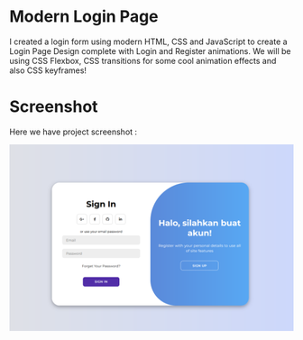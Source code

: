 # Modern Login Page
I created a login form using modern HTML, CSS and JavaScript to create a Login Page Design complete with Login and Register animations. We will be using CSS Flexbox, CSS transitions for some cool animation effects and also CSS keyframes!

# Screenshot
Here we have project screenshot :

![screenshoot](form_login.png)
